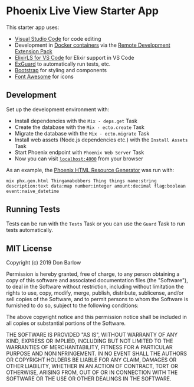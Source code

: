 # Phoenix Live View Starter App
This starter app uses:

  * [Visual Studio Code](https://code.visualstudio.com) for code editing
  * Development in [Docker containers](https://www.docker.com) via the [Remote Development Extension Pack](https://marketplace.visualstudio.com/items?itemName=ms-vscode-remote.vscode-remote-extensionpack)
  * [ElixirLS for VS Code](https://github.com/JakeBecker/vscode-elixir-ls) for Elixir support in VS Code
  * [ExGuard](https://hex.pm/packages/ex_guard) to automatically run tests, etc.
  * [Bootstrap](https://getbootstrap.com) for styling and components
  * [Font Awesome](https://fontawesome.com) for icons


## Development
Set up the development environment with:

  * Install dependencies with the `Mix - deps.get` Task
  * Create the database with the `Mix - ecto.create` Task
  * Migrate the database with the `Mix - ecto.migrate` Task
  * Install web assets (Node.js dependencies etc.) with the `Install Assets` Task
  * Start Phoenix endpoint with `Phoenix Web Server` Task
  * Now you can visit [`localhost:4000`](http://localhost:4000) from your browser

As an example, the [Phoenix HTML Resource Generator](https://hexdocs.pm/phoenix/Mix.Tasks.Phx.Gen.Html.html) was run with:

    mix phx.gen.html Thingamabobbers Thing things name:string description:text data:map number:integer amount:decimal flag:boolean event:naive_datetime

## Running Tests
Tests can be run with the `Tests` Task or you can use the `Guard` Task to run tests automatically.


## MIT License
Copyright (c) 2019 Don Barlow

Permission is hereby granted, free of charge, to any person obtaining a copy of this software and associated documentation files (the "Software"), to deal in the Software without restriction, including without limitation the rights to use, copy, modify, merge, publish, distribute, sublicense, and/or sell copies of the Software, and to permit persons to whom the Software is furnished to do so, subject to the following conditions:

The above copyright notice and this permission notice shall be included in all copies or substantial portions of the Software.

THE SOFTWARE IS PROVIDED "AS IS", WITHOUT WARRANTY OF ANY KIND, EXPRESS OR IMPLIED, INCLUDING BUT NOT LIMITED TO THE WARRANTIES OF MERCHANTABILITY, FITNESS FOR A PARTICULAR PURPOSE AND NONINFRINGEMENT. IN NO EVENT SHALL THE AUTHORS OR COPYRIGHT HOLDERS BE LIABLE FOR ANY CLAIM, DAMAGES OR OTHER LIABILITY, WHETHER IN AN ACTION OF CONTRACT, TORT OR OTHERWISE, ARISING FROM, OUT OF OR IN CONNECTION WITH THE SOFTWARE OR THE USE OR OTHER DEALINGS IN THE SOFTWARE.